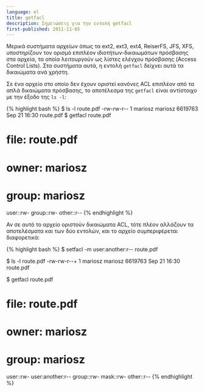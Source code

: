 ```yaml
---
language: el
title: getfacl
description: Σημειώσεις για την εντολή getfacl
first-published: 2011-11-05
---
```


Μερικά συστήματα αρχείων όπως τα ext2, ext3, ext4, ReiserFS, JFS, XFS, 
υποστηρίζουν τον ορισμό επιπλέον ιδιοτήτων-δικαιωμάτων πρόσβασης στα 
αρχεία, τα οποία λειτουργούν ως λίστες ελέγχου πρόσβασης (Access 
Control Lists). Στα συστήματα αυτά, η εντολή `getfacl` δείχνει αυτά τα 
δικαιώματα ανά χρήστη.

Σε ένα αρχείο στο οποίο δεν έχουν οριστεί κανόνες ACL επιπλέον από τα 
απλά δικαιώματα πρόσβασης, το αποτέλεσμα της `getfacl` είναι αντίστοιχο 
με την έξοδο της `ls -l`:

{% highlight bash %}
$ ls -l route.pdf 
-rw-rw-r-- 1 mariosz mariosz 6619763 Sep 21 16:30 route.pdf
$ getfacl route.pdf
# file: route.pdf
# owner: mariosz
# group: mariosz
user::rw-
group::rw-
other::r--
{% endhighlight %}

Αν σε αυτό το αρχείο οριστούν δικαιώματα ACL, τότε πλέον αλλάζουν τα 
αποτελέσματα και των δύο εντολών, και το αρχείο συμπεριφέρεται διαφορετικά:

{% highlight bash %}
$ setfacl -m user:another:r-- route.pdf 
 
$ ls -l route.pdf
-rw-rw-r--+ 1 mariosz mariosz 6619763 Sep 21 16:30 route.pdf
 
$ getfacl route.pdf 
# file: route.pdf
# owner: mariosz
# group: mariosz
user::rw-
user:another:r--
group::rw-
mask::rw-
other::r--
{% endhighlight %}

